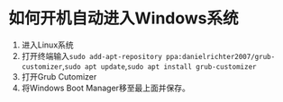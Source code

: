 # 如何开机自动进入Windows系统

1. 进入Linux系统
2. 打开终端输入`sudo add-apt-repository ppa:danielrichter2007/grub-customizer`,`sudo apt update`,`sudo apt install grub-customizer`
3. 打开Grub Cutomizer
4. 将Windows Boot Manager移至最上面并保存。